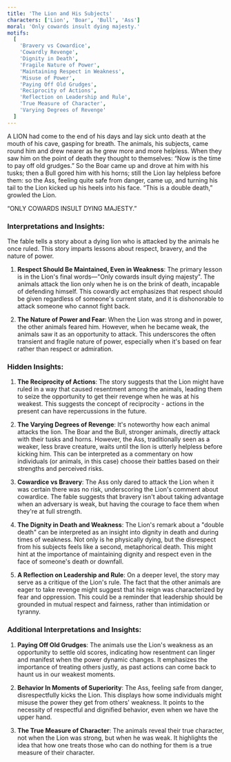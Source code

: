 ```yaml
---
title: 'The Lion and His Subjects'
characters: ['Lion', 'Boar', 'Bull', 'Ass']
moral: 'Only cowards insult dying majesty.'
motifs:
  [
    'Bravery vs Cowardice',
    'Cowardly Revenge',
    'Dignity in Death',
    'Fragile Nature of Power',
    'Maintaining Respect in Weakness',
    'Misuse of Power',
    'Paying Off Old Grudges',
    'Reciprocity of Actions',
    'Reflection on Leadership and Rule',
    'True Measure of Character',
    'Varying Degrees of Revenge'
  ]
---
```


A LION had come to the end of his days and lay sick unto death at the mouth of his cave, gasping for breath. The animals, his subjects, came round him and drew nearer as he grew more and more helpless. When they saw him on the point of death they thought to themselves: “Now is the time to pay off old grudges.” So the Boar came up and drove at him with his tusks; then a Bull gored him with his horns; still the Lion lay helpless before them: so the Ass, feeling quite safe from danger, came up, and turning his tail to the Lion kicked up his heels into his face. “This is a double death,” growled the Lion.

“ONLY COWARDS INSULT DYING MAJESTY.”

### Interpretations and Insights:

The fable tells a story about a dying lion who is attacked by the animals he once ruled. This story imparts lessons about respect, bravery, and the nature of power.

1. **Respect Should Be Maintained, Even in Weakness**: The primary lesson is in the Lion's final words—"Only cowards insult dying majesty". The animals attack the lion only when he is on the brink of death, incapable of defending himself. This cowardly act emphasizes that respect should be given regardless of someone's current state, and it is dishonorable to attack someone who cannot fight back.

2. **The Nature of Power and Fear**: When the Lion was strong and in power, the other animals feared him. However, when he became weak, the animals saw it as an opportunity to attack. This underscores the often transient and fragile nature of power, especially when it's based on fear rather than respect or admiration.

### Hidden Insights:

1. **The Reciprocity of Actions**: The story suggests that the Lion might have ruled in a way that caused resentment among the animals, leading them to seize the opportunity to get their revenge when he was at his weakest. This suggests the concept of reciprocity - actions in the present can have repercussions in the future.

2. **The Varying Degrees of Revenge**: It's noteworthy how each animal attacks the lion. The Boar and the Bull, stronger animals, directly attack with their tusks and horns. However, the Ass, traditionally seen as a weaker, less brave creature, waits until the lion is utterly helpless before kicking him. This can be interpreted as a commentary on how individuals (or animals, in this case) choose their battles based on their strengths and perceived risks.

3. **Cowardice vs Bravery**: The Ass only dared to attack the Lion when it was certain there was no risk, underscoring the Lion's comment about cowardice. The fable suggests that bravery isn't about taking advantage when an adversary is weak, but having the courage to face them when they're at full strength.

4. **The Dignity in Death and Weakness**: The Lion's remark about a "double death" can be interpreted as an insight into dignity in death and during times of weakness. Not only is he physically dying, but the disrespect from his subjects feels like a second, metaphorical death. This might hint at the importance of maintaining dignity and respect even in the face of someone's death or downfall.

5. **A Reflection on Leadership and Rule**: On a deeper level, the story may serve as a critique of the Lion's rule. The fact that the other animals are eager to take revenge might suggest that his reign was characterized by fear and oppression. This could be a reminder that leadership should be grounded in mutual respect and fairness, rather than intimidation or tyranny.

### Additional Interpretations and Insights:

1. **Paying Off Old Grudges**: The animals use the Lion's weakness as an opportunity to settle old scores, indicating how resentment can linger and manifest when the power dynamic changes. It emphasizes the importance of treating others justly, as past actions can come back to haunt us in our weakest moments.

2. **Behavior In Moments of Superiority**: The Ass, feeling safe from danger, disrespectfully kicks the Lion. This displays how some individuals might misuse the power they get from others' weakness. It points to the necessity of respectful and dignified behavior, even when we have the upper hand.

3. **The True Measure of Character**: The animals reveal their true character, not when the Lion was strong, but when he was weak. It highlights the idea that how one treats those who can do nothing for them is a true measure of their character.

